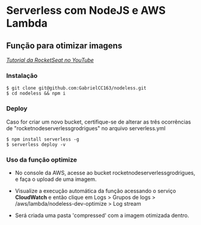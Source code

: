 # Serverless com NodeJS e AWS Lambda

## **Função para otimizar imagens**

<i>[Tutorial da RocketSeat no YouTube](https://www.youtube.com/watch?v=jiP45rEOEbA)</i>

### Instalação

    $ git clone git@github.com:GabrielCC163/nodeless.git
    $ cd nodeless && npm i

### Deploy

Caso for criar um novo bucket, certifique-se de alterar as três ocorrências de "rocketnodeserverlessgrodrigues" no arquivo serverless.yml

    $ npm install serverless -g
    $ serverless deploy -v

### Uso da função optimize

- No console da AWS, acesse ao bucket rocketnodeserverlessgrodrigues, e faça o upload de uma imagem.

- Visualize a execução automática da função acessando o serviço **CloudWatch** e então clique em Logs > Grupos de logs > /aws/lambda/nodeless-dev-optimize > Log stream

- Será criada uma pasta 'compressed' com a imagem otimizada dentro.
